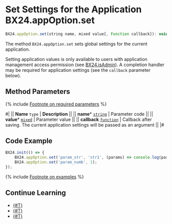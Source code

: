 # Set Settings for the Application BX24.appOption.set

```js
BX24.appOption.set(string name, mixed value[, Function callback]): void;
```

The method `BX24.appOption.set` sets global settings for the current application.

Setting application values is only available to users with application management access permission (see [BX24.isAdmin](../additional-functions/bx24-is-admin.md)). A completion handler may be required for application settings (see the `callback` parameter below).

## Method Parameters

{% include [Footnote on required parameters](../../../_includes/required.md) %}

#|
|| **Name**
`type` | **Description** ||
|| **name***
[`string`](../../../api-reference/data-types.md) | Parameter code ||
|| **value***
[`mixed`](../../../api-reference/data-types.md) | Parameter value ||
|| **callback**
[`function`](../../../api-reference/data-types.md) | Callback after saving. The current application settings will be passed as an argument ||
|#

## Code Example

```js
BX24.init(() => {
    BX24.appOption.set('param_str', 'str1', (params) => console.log(params));
    BX24.appOption.set('param_numb', 1);
});
```

{% include [Footnote on examples](../../../_includes/examples.md) %}

## Continue Learning

- [{#T}](./bx24-user-option-set.md)
- [{#T}](./bx24-user-option-get.md)
- [{#T}](./bx24-app-option-get.md)